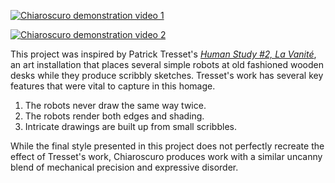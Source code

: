 [![Chiaroscuro demonstration video 1](https://img.youtube.com/vi/YAjV8Lu3WHw/0.jpg)](https://www.youtube.com/watch?v=YAjV8Lu3WHw)

[![Chiaroscuro demonstration video 2](https://img.youtube.com/vi/EqYqkA0T5jk/0.jpg)](https://www.youtube.com/watch?v=EqYqkA0T5jk)

This project was inspired by Patrick Tresset's [*Human Study #2, La Vanité*](http://patricktresset.com/new/project/human-study-2-la-vanite/), an art installation that places several simple robots at old fashioned wooden desks while they produce scribbly sketches. Tresset's work has several key features that were vital to capture in this homage.  

1. The robots never draw the same way twice.
2. The robots render both edges and shading. 
3. Intricate drawings are built up from small scribbles. 

While the final style presented in this project does not perfectly recreate the effect of Tresset's work, Chiaroscuro produces work with a similar uncanny blend of mechanical precision and expressive disorder. 
